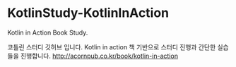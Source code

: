 # KotlinStudy-KotlinInAction
Kotlin in Action Book Study.

코틀린 스터디 깃허브 입니다.
Kotlin in action 책 기반으로 스터디 진행과 간단한 실습들을 진행합니다.
http://acornpub.co.kr/book/kotlin-in-action
